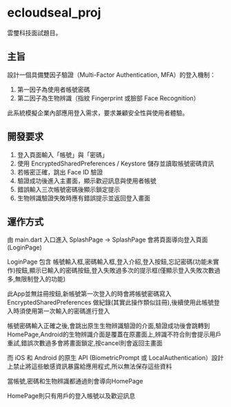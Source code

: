 # ecloudseal_proj

雲璽科技面試題目。

## 主旨

設計一個具備雙因子驗證（Multi-Factor Authentication, MFA）的登入機制：

1. 第一因子為使用者帳號密碼
2. 第二因子為生物辨識（指紋 Fingerprint 或臉部 Face Recognition）

此系統模擬企業內部應用登入需求，要求兼顧安全性與使用者體驗。

## 開發要求

1. 登入頁面輸入「帳號」與「密碼」
2. 使用 EncryptedSharedPreferences / Keystore 儲存並讀取帳號密碼資訊
3. 若帳密正確，跳出 Face ID 驗證
4. 驗證成功後進入主畫面，顯示歡迎訊息與使用者帳號
5. 錯誤輸入三次帳號密碼後顯示鎖定提示
6. 生物辨識驗證失敗時應有錯誤提示並返回登入畫面


## 運作方式

由 main.dart 入口進入 SplashPage -> SplashPage 會將頁面導向登入頁面(LoginPage) 

LoginPage 包含 帳號輸入框,密碼輸入框,登入介紹,登入按鈕,忘記密碼(功能未實作)按鈕,顯示已輸入的密碼按鈕,登入失敗過多次的提示框(僅顯示登入失敗次數過多,無限制登入的功能)

此App並無註冊按鈕,新帳號第一次登入的時會將帳號密碼寫入 EncryptedSharedPreferences 做紀錄(其實此操作類似註冊),後續使用此帳號登入時須使用第一次輸入的密碼進行登入

帳號密碼輸入正確之後,會跳出原生生物辨識驗證的介面,驗證成功後會跳轉到HomePage,Android的生物辨識介面是覆蓋在原畫面上,辨識不符合則會提示用戶重試,錯誤次數過多會將畫面鎖定,按cancel則會返回主畫面

而 iOS 和 Android 的原生 API (BiometricPrompt 或 LocalAuthentication）設計上禁止將這些敏感資訊暴露給應用程式,所以無法保存這些資料

當帳號,密碼和生物辨識都通過則會導向HomePage

HomePage則只有用戶的登入帳號以及歡迎訊息
